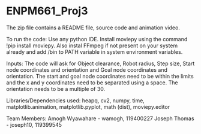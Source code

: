 # ENPM661_Proj3

The zip file contains a README file, source code and animation video.

To run the code:
Use any python IDE. Install moviepy using the command !pip install moviepy. Also instal FFmpeg if not present on your system already and add /bin to PATH variable in system environment variables.

Inputs:
The code will ask for Object clearance, Robot radius, Step size, Start node coordinates and orientation and Goal node coordinates and orientation.
The start and goal node coordinates need to be within the limits and the x and y coordinates need to be separated using a space.
The orientation needs to be a multiple of 30.

Libraries/Dependencies used:
heapq, cv2, numpy, time, matplotlib.animation, matplotlib.pyplot, math (dist), moviepy.editor

Team Members:
Amogh Wyawahare - wamogh, 119400227
Joseph Thomas - joseph10, 119399545
